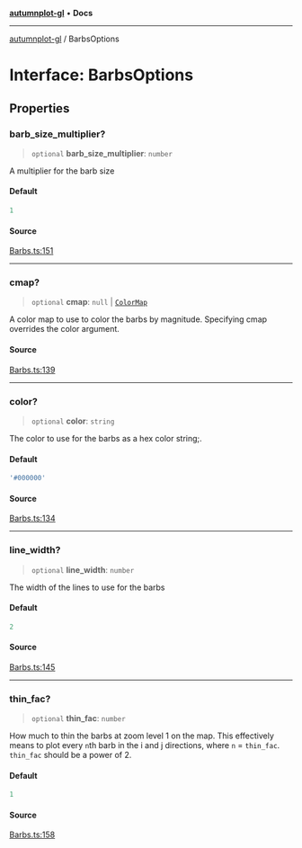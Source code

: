 [**autumnplot-gl**](../index.md) • **Docs**

***

[autumnplot-gl](../globals.md) / BarbsOptions

# Interface: BarbsOptions

## Properties

### barb\_size\_multiplier?

> `optional` **barb\_size\_multiplier**: `number`

A multiplier for the barb size

#### Default

```ts
1
```

#### Source

[Barbs.ts:151](https://github.com/tsupinie/autumnplot-gl/blob/f3c7a419dbb9b291dc2fc3e12d17fe6bae8ddba4/src/Barbs.ts#L151)

***

### cmap?

> `optional` **cmap**: `null` \| [`ColorMap`](../classes/ColorMap.md)

A color map to use to color the barbs by magnitude. Specifying cmap overrides the color argument.

#### Source

[Barbs.ts:139](https://github.com/tsupinie/autumnplot-gl/blob/f3c7a419dbb9b291dc2fc3e12d17fe6bae8ddba4/src/Barbs.ts#L139)

***

### color?

> `optional` **color**: `string`

The color to use for the barbs as a hex color string;.

#### Default

```ts
'#000000'
```

#### Source

[Barbs.ts:134](https://github.com/tsupinie/autumnplot-gl/blob/f3c7a419dbb9b291dc2fc3e12d17fe6bae8ddba4/src/Barbs.ts#L134)

***

### line\_width?

> `optional` **line\_width**: `number`

The width of the lines to use for the barbs

#### Default

```ts
2
```

#### Source

[Barbs.ts:145](https://github.com/tsupinie/autumnplot-gl/blob/f3c7a419dbb9b291dc2fc3e12d17fe6bae8ddba4/src/Barbs.ts#L145)

***

### thin\_fac?

> `optional` **thin\_fac**: `number`

How much to thin the barbs at zoom level 1 on the map. This effectively means to plot every `n`th barb in the i and j directions, where `n` = 
`thin_fac`. `thin_fac` should be a power of 2.

#### Default

```ts
1
```

#### Source

[Barbs.ts:158](https://github.com/tsupinie/autumnplot-gl/blob/f3c7a419dbb9b291dc2fc3e12d17fe6bae8ddba4/src/Barbs.ts#L158)
